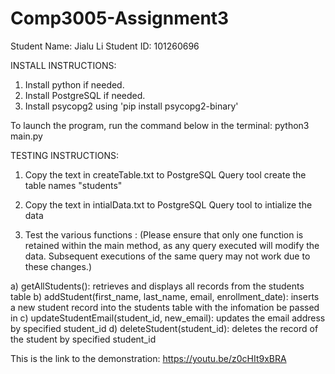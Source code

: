 # Comp3005-Assignment3
Student Name: Jialu Li
Student ID: 101260696

INSTALL INSTRUCTIONS:
1. Install python if needed.
2. Install PostgreSQL if needed.
3. Install psycopg2 using 'pip install psycopg2-binary'

To launch the program, run the command below in the terminal: 
python3 main.py

TESTING INSTRUCTIONS:
1. Copy the text in createTable.txt to PostgreSQL Query tool create the table names "students"

2. Copy the text in intialData.txt to PostgreSQL Query tool to intialize the data

3. Test the various functions :
(Please ensure that only one function is retained within the main method, as any query executed will modify the data. Subsequent executions of the same query may not work due to these changes.)

a) getAllStudents(): retrieves and displays all records from the students table
b) addStudent(first_name, last_name, email, enrollment_date): inserts a new student record into the students table with the infomation be passed in
c) updateStudentEmail(student_id, new_email): updates the email address by specified student_id
d) deleteStudent(student_id): deletes the record of the student by specified student_id


This is the link to the demonstration:
https://youtu.be/z0cHIt9xBRA
